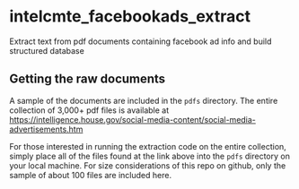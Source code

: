 # intelcmte_facebookads_extract
Extract text from pdf documents containing facebook ad info and build structured database

## Getting the raw documents
A sample of the documents are included in the `pdfs` directory. The entire collection of 3,000+ pdf files is available at https://intelligence.house.gov/social-media-content/social-media-advertisements.htm

For those interested in running the extraction code on the entire collection, simply place all of the files found at the link above into the `pdfs` directory on your local machine. For size considerations of this repo on github, only the sample of about 100 files are included here.
